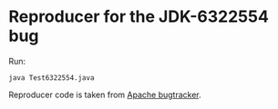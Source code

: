 Reproducer for the JDK-6322554 bug
==================================

Run:

    java Test6322554.java
    
Reproducer code is taken from [Apache bugtracker](https://issues.apache.org/jira/browse/PDFBOX-4709?focusedCommentId=17001846&page=com.atlassian.jira.plugin.system.issuetabpanels:comment-tabpanel#comment-17001846).